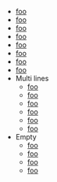 
- [foo]( /url )
- [foo](     /url     )
- [foo]( </url> )
- [foo](     </url>     )
- [foo]( /url "title" )
- [foo](     /url "title"     )
- [foo]( </url> "title" )
- [foo](     </url> "title"     )
- Multi lines
  - [foo](
      /url
    )
  - [foo](
      /url
      "title"
    )
  - [foo]( /url
    )
  - [foo]( /url
      "title"
    )
  - [foo](
      /url )
  - [foo](
      /url
      "title" )
- Empty
  - [foo]( )
  - [foo]( <> )
  - [foo](   )
  - [foo]( <#foo> )
